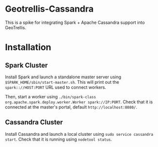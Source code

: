 Geotrellis-Cassandra
========================

This is a spike for integrating Spark + Apache Cassandra support into GeoTrellis.

# Installation

## Spark Cluster

Install Spark and launch a standalone master server using `$SPARK_HOME/sbin/start-master.sh`. This will print out the `spark:://HOST:PORT` URL used to connect workers.

Then, start a worker using `./bin/spark-class org.apache.spark.deploy.worker.Worker spark://IP:PORT`. Check that it is connected at the master's portal, default `http://localhost:8080/`.

## Cassandra Cluster

Install Cassandra and launch a local cluster using `sudo service cassandra start`. Check that it is running using `nodetool status`.

